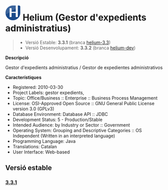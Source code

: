 # ![Logo](https://github.com/GovernIB/maven/raw/binaris/helium/projectinfo_Attachments/icon.jpg) Helium (Gestor d'expedients administratius)

> - Versió Estable: __3.3.1__ (branca [helium-3.3](https://github.com/GovernIB/helium/tree/helium-3.3))
> - Versió Desenvolupament: __3.3.2__ (branca [helium-dev](https://github.com/GovernIB/helium/tree/helium-dev))

**Descripció**

Gestor d'expedients administratius / Gestor de expedientes administrativos


**Característiques**

* Registered: 2010-03-30
* Project Labels: gestor expedients,
* Topic: Office/Business :: Enterprise :: Business Process Management
* License: OSI-Approved Open Source :: GNU General Public License version 3.0 (GPLv3)
* Database Environment: Database API :: JDBC
* Development Status: 5 - Production/Stable
* Intended Audience: by Industry or Sector :: Government
* Operating System: Grouping and Descriptive Categories :: OS Independent (Written in an interpreted language)
* Programming Language: Java
* Translations: Catalan
* User Interface: Web-based


## <a name="v_estable"></a> Versió estable
### [3.3.1](https://github.com/GovernIB/helium/releases/tag/Helium_3.3.1)
